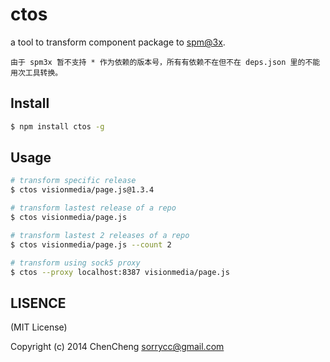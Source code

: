# ctos

a tool to transform component package to [spm@3x](http://www.spmjs.io/).

`由于 spm3x 暂不支持 * 作为依赖的版本号，所有有依赖不在但不在 deps.json 里的不能用次工具转换。`

## Install

```bash
$ npm install ctos -g
```

## Usage

```bash
# transform specific release
$ ctos visionmedia/page.js@1.3.4

# transform lastest release of a repo
$ ctos visionmedia/page.js

# transform lastest 2 releases of a repo
$ ctos visionmedia/page.js --count 2

# transform using sock5 proxy
$ ctos --proxy localhost:8387 visionmedia/page.js
```

## LISENCE

(MIT License)

Copyright (c) 2014 ChenCheng sorrycc@gmail.com

